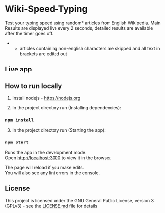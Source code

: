 # Wiki-Speed-Typing

Test your typing speed using random* articles from English Wikipedia. Main Results are displayed live every 2 seconds, detailed results are available after the timer goes off.

* - articles containing non-english characters are skipped and all text in brackets are edited out

## Live app


## How to run locally

1. Install nodejs - https://nodejs.org

2. In the project directory run (Installing dependencies):
### `npm install`

3. In the project directory run (Starting the app):

### `npm start`

Runs the app in the development mode.<br />
Open [http://localhost:3000](http://localhost:3000) to view it in the browser.

The page will reload if you make edits.<br />
You will also see any lint errors in the console.

## License

This project is licensed under the GNU General Public License, version 3 (GPLv3) - see the [LICENSE.md](LICENSE.md) file for details





